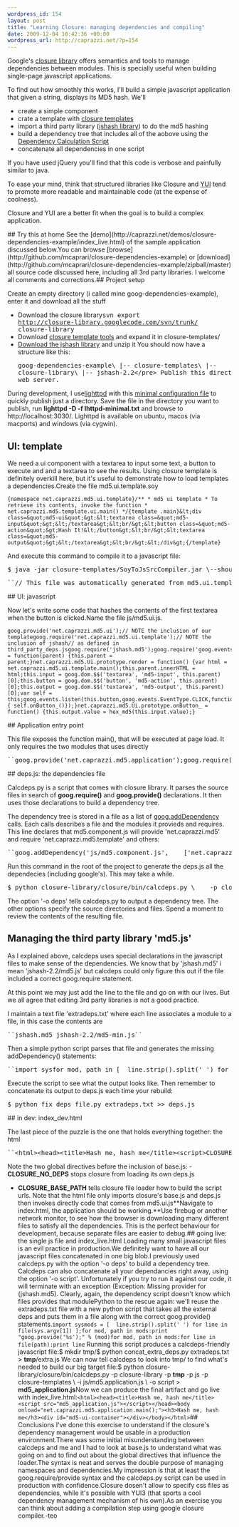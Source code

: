 ```yaml
--- 
wordpress_id: 154
layout: post
title: "Learning Closure: managing dependencies and compiling"
date: 2009-12-04 10:42:36 +00:00
wordpress_url: http://caprazzi.net/?p=154
---
```


Google's [closure library](http://code.google.com/closure/library/index.html "Closure Library") offers semantics and tools to manage dependencies between modules. This is specially useful when building single-page javascript applications.

To find out how smoothly this works, I'll build a simple javascript application that given a string, displays its MD5 hash. We'll
- create a simple component
- crate a template with [closure templates](http://code.google.com/closure/templates/ "Closure Templates")
- import a third party library  ([jshash library](http://pajhome.org.uk/crypt/md5/scripts.html "jshash")) to do the md5 hashing
- build a dependency tree that includes all of the aobove using the [Dependency Calculation Script](http://code.google.com/closure/library/docs/calcdeps.html "Dependency Calculation Script")
- concatenate all dependencies in one script
<div class="xbox">
If you have used jQuery you'll find that this code is verbose and painfully similar to java.

To ease your mind, think that structured libraries like Closure and [YUI](http://developer.yahoo.com/yui/ "Yahoo User Interface Library") tend to promote more readable and maintainable code (at the expense of coolness).
 
Closure and YUI are a better fit when the goal is to build a complex application.
</div>## Try this at home
See the [demo](http://caprazzi.net/demos/closure-dependencies-example/index_live.html) of the sample application discussed below.You can browse [browse](http://github.com/mcaprari/closure-dependencies-example) or  [download](http://github.com/mcaprari/closure-dependencies-example/zipball/master) all source code discussed here, including all 3rd party libraries. I welcome all comments and corrections.## Project setup

Create an empty directory (i called mine goog-dependencies-example), enter it and download all the stuff
- Download the closure library<pre style="display:inline">svn export http://closure-library.googlecode.com/svn/trunk/ closure-library</pre>
- Download [closure template tools](http://closure-templates.googlecode.com/files/closure-templates-for-javascript-latest.zip "Closure Templates Latest") and expand it in closure-templates/
- [Download the jshash library](http://pajhome.org.uk/crypt/md5/jshash-2.2.zip) and unzip it
You should now have a structure like this:<pre>goog-dependencies-example\  |-- closure-templates\  |-- closure-library\  |-- jshash-2.2\</pre>
Publish this directory on a web server.
 
During development, I use[lighttpd](http://www.lighttpd.net/) with this [minimal configuration file](http://caprazzi.net/wp-content/uploads/2009/12/lhttpd-minimal.txt "lighttpd minimal config") to quickly publish just a directory. Save the file in the directory you want to publish, run **lighttpd -D -f lhttpd-minimal.txt** and browse to http://localhost:3030/. Lighttpd is available on ubuntu, macos (via macports) and windows (via cygwin).
## UI: template
We need a ui component with a textarea to input some text, a button to execute and and a textarea to see the results. Using closure template is definitely overkill here, but it's useful to demonstrate how to load templates a dependencies.Create the file md5.ui.template.soy<pre class="code">``{namespace net.caprazzi.md5.ui.template}/** * md5 ui template * To retrieve its contents, invoke the function * net.caprazzi.md5.template.ui.main() */{template .main}&lt;div class=&quot;md5-ui&quot;&gt;&lt;textarea class=&quot;md5-input&quot;&gt;&lt;/textarea&gt;&lt;br/&gt;&lt;button class=&quot;md5-action&quot;&gt;Hash It!&lt;/button&gt;&lt;br/&gt;&lt;textarea class=&quot;md5-output&quot;&gt;&lt;/textarea&gt;&lt;br/&gt;&lt;/div&gt;{/template}``</pre>
And execute this command to compile it to a javascript file:
<pre class="term">$ java -jar closure-templates/SoyToJsSrcCompiler.jar \--shouldProvideRequireSoyNamespaces \--outputPathFormat **js/md5.ui.template.js** md5.ui.template.soy</pre><pre class="code">``// This file was automatically generated from md5.ui.template.soy.// Please don't edit this file by hand.goog.provide('net.caprazzi.md5.ui.template');goog.require('soy');goog.require('soy.StringBuilder');net.caprazzi.md5.ui.template.main = function(opt_data, opt_sb) {  var output = opt_sb || new soy.StringBuilder();  output.append('&lt;div class=&quot;md5-ui&quot;&gt;&lt;textarea class=&quot;md5-input&quot;&gt;&lt;/textarea&gt;&lt;br/&gt;&lt;button class=&quot;md5-action&quot;&gt;Hash It!&lt;/button&gt;&lt;br/&gt;&lt;textarea class=&quot;md5-output&quot;&gt;&lt;/textarea&gt;&lt;br/&gt;&lt;/div&gt;');  if (!opt_sb) return output.toString();};``</pre>## UI: javascript
Now let's write some code that hashes the contents of the first textarea when the button is clicked.Name the file js/md5.ui.js.<pre class="code">``goog.provide('net.caprazzi.md5.ui');// NOTE the inclusion of our templategoog.require('net.caprazzi.md5.ui.template');// NOTE the inclusion of jshash// as defined in third_party_deps.jsgoog.require('jshash.md5');goog.require('goog.events');goog.require('goog.dom');net.caprazzi.md5.Ui = function(parent) {this.parent = parent;}net.caprazzi.md5.Ui.prototype.render = function() {var html = net.caprazzi.md5.ui.template.main();this.parent.innerHTML = html;this.input = goog.dom.$$('textarea', 'md5-input', this.parent)[0];this.button = goog.dom.$$('button', 'md5-action', this.parent)[0];this.output = goog.dom.$$('textarea', 'md5-output', this.parent)[0];var self = this;goog.events.listen(this.button,goog.events.EventType.CLICK,function() { self.onButton_()});}net.caprazzi.md5.Ui.prototype.onButton_ = function() {this.output.value = hex_md5(this.input.value);}``</pre>## Application entry point

This file exposes the function main(), that will be executed at page load. It only requires the two modules that uses directly
<pre class="code">``goog.provide('net.caprazzi.md5.application');goog.require('net.caprazzi.md5.ui');goog.require('goog.dom');net.caprazzi.md5.application.main = function() {var container = document.getElementById('md5-ui-container');var ui = new net.caprazzi.md5.Ui(container);ui.render();}``</pre>## deps.js: the dependencies file 

Calcdeps.py is a script that comes with closure library. It parses the source files in search of **goog.require()** and **goog.provide()** declarations. It then uses those declarations to build a dependency tree.

The dependency tree is stored in a file as a list of [goog.addDependency](http://closure-library.googlecode.com/svn/trunk/closure/goog/docs/closure_goog_base.js.source.html#line218 "addDependency documentation") calls. Each calls describes a file and the modules it provieds and requires. This line declares that md5.component.js will provide 'net.caprazzi.md5' and require 'net.caprazzi.md5.template' and others:
<pre>``goog.addDependency('js/md5.component.js',    ['net.caprazzi.md5'],    ['net.caprazzi.md5.template', 'goog.events', 'goog.dom', 'jshash']);``</pre>
Run this command in the root of the project to generate the deps.js all the dependecies (including google's). This may take a while.
<pre class="term">$ python closure-library/closure/bin/calcdeps.py \    -p closure-library/closure \    -p closure-library/third_party \    -p closure-templates \    -p js \    -i js /md5.* \    -o deps \> deps.js</pre>
The option '-o deps' tells calcdeps.py to output a dependency tree. The other options specify the source directories and files. Spend a moment to review the contents of the resulting file.
## Managing the third party library 'md5.js'

As I explained above, calcdeps uses special declarations in the javascript files to make sense of the dependencies. We know that by 'jshash.md5' i mean 'jshash-2.2/md5.js' but calcdeps could only figure this out if the file included a correct goog.require statement.

At this point we may just add the line to the file and go on with our lives. But we all agree that editing 3rd party libraries is not a good practice.

I maintain a text file 'extradeps.txt' where each line associates a module to a file, in this case the contents are
<pre>``jshash.md5 jshash-2.2/md5-min.js``</pre> 
Then a simple python script parses that file and generates the missing addDependency() statements:
<pre class="code">``import sysfor mod, path in [  line.strip().split(' ') for line in file(sys.argv[1]) ]:print "goog.addDependency('%s',['%s'],[]);" % (path, mod)``</pre>
Execute the script to see what the output looks like. Then remember to concatenate its output to deps.js each time your rebuild:
<pre class="term">$ python fix_deps_file.py extradeps.txt >> deps.js</pre>## in dev: index_dev.html

The last piece of the puzzle is the one that holds everything together: the html
<pre class="code">``&lt;html&gt;&lt;head&gt;&lt;title&gt;Hash me, hash me&lt;/title&gt;&lt;script&gt;CLOSURE_NO_DEPS=true;CLOSURE_BASE_PATH=&quot;./&quot;;&lt;/script&gt;&lt;script src=&quot;closure-library/closure/goog/base.js&quot;&gt;&lt;/script&gt;&lt;script src=&quot;deps.js&quot;&gt;&lt;/script&gt;&lt;script&gt;goog.require(&#x27;net.caprazzi.md5.application&#x27;);&lt;/script&gt;&lt;/head&gt;&lt;body onload=&quot;net.caprazzi.md5.application.main();&quot;&gt;&lt;h3&gt;Hash me, hash me&lt;/h3&gt;&lt;div id=&quot;md5-ui-container&quot;&gt;&lt;/div&gt;&lt;/body&gt;&lt;/html&gt;``</pre>
Note the two global directives before the inclusion of base.js: - **CLOSURE_NO_DEPS** stops closure from loading its own deps.js
- **CLOSURE_BASE_PATH** tells closure file loader how to build the script urls.
Note that the html file only imports closure's base.js and deps.js then invokes directly code that comes from md5.ui.js**Navigate to index.html, the application should be working.**Use firebug or another network monitor, to see how the browser is downloading many different files to satisfy all the dependencies. This is the perfect behaviour for development, because separate files are easier to debug.## going live: the single js file and index_live.html
Loading many small javascript files is an evil practice in production.We definitely want to have all our javascript files concatenated in one big blob.I previously used calcdeps.py with the option '-o deps' to build a dependency tree. Calcdeps can also concatenate all your dependancies right away, using the option '-o script'. Unfortunately if you try to run it against our code, it will terminate with an exception (Exception: Missing provider for (jshash.md5). Clearly, again, the dependency script doesn't know which files provides that modulePython to the rescue again: we'll reuse the extradeps.txt file with a new python script that takes all the external deps and puts them in a file along with the correct goog.provide() statements.``import sysmods = [  line.strip().split(' ') for line in file(sys.argv[1]) ];for mod, path in mods:print "goog.provide('%s');" % (mod)for mod, path in mods:for line in file(path):print line`` Running this script produces a calcdeps-friendly javascript file:$ mkdir tmp/$ python concat_extra_deps.py extradeps.txt > **tmp**/extra.js We can now tell calcdeps to look into tmp/ to find what's needed to build our big target file:$ python closure-library/closure/bin/calcdeps.py \-p closure-library \-p **tmp** \-p js \-p closure-templates \ -i js/md5.application.js \    -o script \> **md5_application.js**Now we can produce the final artifact and go live with index_live.html:``<html><head><title>Hash me, hash me</title><script src="md5_application.js"></script></head><body onload="net.caprazzi.md5.application.main();"><h3>Hash me, hash me</h3><div id="md5-ui-container"></div></body></html>``## Conclusions
I've done this exercise to understand if the closure's dependency management would be usable in a production environment.There was some initial misunderstanding between calcdeps and me and I had to look at base.js to understand what was going on and to find out about the global directives that influence the loader.The  syntax is neat and serves the double purpose of managing namespaces and dependencies.My impression is that at least the goog.require/provide syntax and the calcdeps.py script can be used in production with confidence.Closure dosen't allow to specify css files as dependencies, while it's possible with YUI3 (that sports a cool dependency management mechanism of his own).As an exercise you can think about adding a compilation step using google closure compiler.-teo
